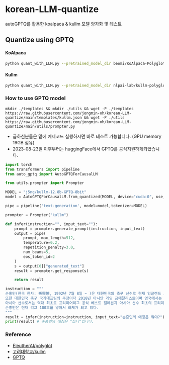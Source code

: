 # korean-LLM-quantize
autoGPTQ를 활용한 koalpaca &amp; kullm 모델 양자화 및 테스트

## Quantize using GPTQ

#### KoAlpaca
```bash
python quant_with_LLM.py --pretrained_model_dir beomi/KoAlpaca-Polyglot-12.8B --quantized_model_dir ./model/koalpaca-8bit
```

#### Kullm
```bash
python quant_with_LLM.py --pretrained_model_dir nlpai-lab/kullm-polyglot-12.8b-v2 --quantized_model_dir ./model/kullm-8bit
```

### How to use GPTQ model

```
mkdir ./templates && mkdir ./utils && wget -P ./templates https://raw.githubusercontent.com/jongmin-oh/korean-LLM-quantize/main/templates/kullm.json && wget -P ./utils https://raw.githubusercontent.com/jongmin-oh/korean-LLM-quantize/main/utils/prompter.py
```

- 급하신분들은 밑에 예제코드 실행하시면 바로 테스트 가능합니다. (GPU memory 19GB 점유)
- 2023-08-23일 이후부터는 huggingFace에서 GPTQ를 공식지원하게되었습니다.
  
```python
import torch
from transformers import pipeline
from auto_gptq import AutoGPTQForCausalLM

from utils.prompter import Prompter

MODEL = "j5ng/kullm-12.8b-GPTQ-8bit"
model = AutoGPTQForCausalLM.from_quantized(MODEL, device="cuda:0", use_triton=False)

pipe = pipeline('text-generation', model=model,tokenizer=MODEL)

prompter = Prompter("kullm")

def infer(instruction="", input_text=""):
    prompt = prompter.generate_prompt(instruction, input_text)
    output = pipe(
        prompt, max_length=512,
        temperature=0.2,
        repetition_penalty=3.0,
        num_beams=5,
        eos_token_id=2
    )
    s = output[0]["generated_text"]
    result = prompter.get_response(s)

    return result

instruction = """
손흥민(한국 한자: 孫興慜, 1992년 7월 8일 ~ )은 대한민국의 축구 선수로 현재 잉글랜드 프리미어리그 토트넘 홋스퍼에서 윙어로 활약하고 있다.
또한 대한민국 축구 국가대표팀의 주장이자 2018년 아시안 게임 금메달리스트이며 영국에서는 애칭인 "쏘니"(Sonny)로 불린다.
아시아 선수로서는 역대 최초로 프리미어리그 공식 베스트 일레븐과 아시아 선수 최초의 프리미어리그 득점왕은 물론 FIFA 푸스카스상까지 휩쓸었고 2022년에는 축구 선수로는 최초로 체육훈장 청룡장 수훈자가 되었다.
손흥민은 현재 리그 100호를 넣어서 화제가 되고 있다.
"""
result = infer(instruction=instruction, input_text="손흥민의 애칭은 뭐야?")
print(result) # 손흥민의 애칭은 "쏘니"입니다.
```

### Reference

- [EleutherAI/polyglot](https://huggingface.co/EleutherAI/polyglot-ko-12.8b)
- [고려대학교/kullm](https://huggingface.co/nlpai-lab/kullm-polyglot-12.8b-v2)
- [GPTQ](https://github.com/IST-DASLab/gptq)

